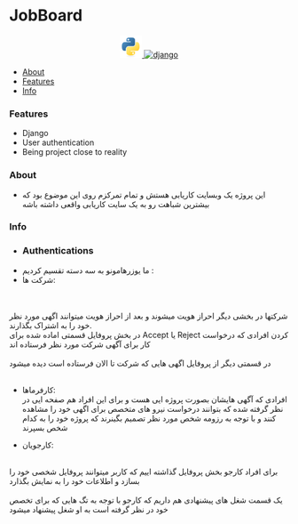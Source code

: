 # JobBoard
 
<p align="center">
<a href="https://www.python.org" target="_blank"> <img src="https://raw.githubusercontent.com/devicons/devicon/master/icons/python/python-original.svg" alt="python" width="40" height="40"/> </a>
<a href="https://www.djangoproject.com/" target="_blank"> <img src="https://user-images.githubusercontent.com/29748439/177030588-a1916efd-384b-439a-9b30-24dd24dd48b6.png" alt="django" width="60" height="40"/> </a> 

</p>

- [About](#about)
- [Features](#features)
- [Info](#info)

### Features
- Django
- User authentication
- Being project close to reality



### About

- این پروژه یک وبسایت کاریابی هستش و تمام تمرکزم روی این موضوع بود که بیشترین شباهت رو به یک سایت کاریابی واقعی داشته باشه


### Info

- ### Authentications
- ما یوزرهامونو به سه دسته تقسیم  کردیم : 
- شرکت ها:
<br>
<br>
شرکتها در بخشی دیگر احراز هویت میشوند و بعد از احراز هویت میتوانند اگهی مورد نظر خود را به اشتراک بگذارند.
<br>
در بخش پروفایل قسمتی اماده شده برای Accept یا Reject کردن افرادی که درخواست کار برای آگهی شرکت مورد نظر فرستاده اند
<br><br>
در قسمتی دیگر از پروفایل اگهی هایی که شرکت تا الان فرستاده است دیده میشود
<br><br>

- کارفرماها:<br>
افرادی که آگهی هایشان بصورت پروژه ایی هست و برای این افراد هم صفحه ایی در نظر گرفته شده که بتوانند درخواست نیرو های متخصص برای اگهی خود را مشاهده کنند و با توجه به رزومه شخص مورد نظر تصمیم بگینرند که پروژه خود را به کدام شخص بسپرند

- کارجویان:
<br>
برای افراد کارجو بخش پروفایل گذاشته اییم که کاربر میتوانند پروفایل شخصی خود را بسازد و اطلاعات خود را به نمایش بگذارد
<br>
<br>
یک قسمت شغل های پیشنهادی هم داریم که کارجو با توجه به تگ هایی که برای تخصص خود در نظر گرفته است به او شغل پیشنهاد میشود
<br><br>
